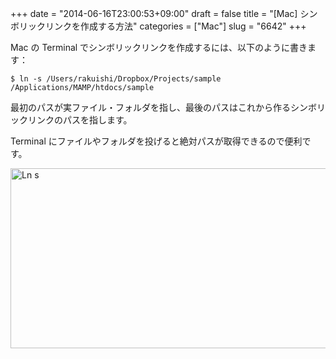 +++
date = "2014-06-16T23:00:53+09:00"
draft = false
title = "[Mac] シンボリックリンクを作成する方法"
categories = ["Mac"]
slug = "6642"
+++

Mac の Terminal でシンボリックリンクを作成するには、以下のように書きます：

<pre><code>$ ln -s /Users/rakuishi/Dropbox/Projects/sample /Applications/MAMP/htdocs/sample</code></pre>

最初のパスが実ファイル・フォルダを指し、最後のパスはこれから作るシンボリックリンクのパスを指します。

Terminal にファイルやフォルダを投げると絶対パスが取得できるので便利です。

<img class="align-center" src="/images/2014/06/ln_s.jpg" alt="Ln s" title="ln_s.jpg" border="0" width="726" height="288" />

